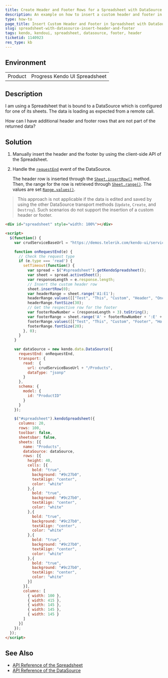 ```yaml
---
title: Create Header and Footer Rows for a Spreadsheet with DataSource
description: An example on how to insert a custom header and footer in a Kendo UI Spreadsheet sheet and load its data with a DataSource from a remote call.
type: how-to
page_title: Insert Custom Header and Footer in Spreadsheet with DataSource | Kendo UI Spreadsheet
slug: spreadsheet-with-datasource-insert-header-and-footer
tags: kendo, kendoui, spreadsheet, datasource, footer, header
ticketid: 1140923
res_type: kb
---
```


## Environment

<table>
 <tr>
  <td>Product</td>
  <td>Progress Kendo UI Spreadsheet</td>
 </tr>
</table>

## Description

I am using a Spreadsheet that is bound to a DataSource which is configured for one of its sheets. The data is loading as expected from a remote call.

How can I have additional header and footer rows that are not part of the returned data?

## Solution

1. Manually insert the header and the footer by using the client-side API of the Spreadsheet.
1. Handle the [`requestEnd`](https://docs.telerik.com/kendo-ui/api/javascript/data/datasource#events-requestEnd) event of the DataSource.

    The header row is inserted through the [`Sheet.insertRow()`](https://docs.telerik.com/kendo-ui/api/javascript/spreadsheet/sheet#methods-insertRow) method. Then, the range for the row is retrieved through [`Sheet.range()`](https://docs.telerik.com/kendo-ui/api/javascript/spreadsheet/sheet#methods-range). The values are set [`Range.values()`](https://docs.telerik.com/kendo-ui/api/javascript/spreadsheet/range#methods-values).  

> This approach is not applicable if the data is edited and saved by using the other DataSource transport methods (`Update`, `Create`, and `Destroy`). Such scenarios do not support the insertion of a custom header or footer.

````html
<div id="spreadsheet" style="width: 100%"></div>

<script>
  $(function() {
    var crudServiceBaseUrl = "https://demos.telerik.com/kendo-ui/service";

    function onRequestEnd(e) {
      // Check the request type
      if (e.type === 'read') {
        setTimeout(function() {
          var spread = $("#spreadsheet").getKendoSpreadsheet();
          var sheet = spread.activeSheet();
          var responseLength = e.response.length;
          // Insert the custom header row
          sheet.insertRow(0);
          var headerRange = sheet.range('A1:E1');
          headerRange.values([["Test", "This", "Custom", "Header", "Once"]]);
          headerRange.fontSize(30);
          // Get the respective row for the footer
          var footerRowNumber = (responseLength + 3).toString();
          var footerRange = sheet.range('A' + footerRowNumber + ':E' + footerRowNumber);
          footerRange.values([["Test", "This", "Custom", "Footer", "Ho!"]]);
          footerRange.fontSize(20);
        }, 0);
      }
    }

    var dataSource = new kendo.data.DataSource({
      requestEnd: onRequestEnd,
      transport: {
        read:  {
          url: crudServiceBaseUrl + "/Products",
          dataType: "jsonp"
        }
      },
      schema: {
        model: {
          id: "ProductID"
        }
      }
    });

    $("#spreadsheet").kendoSpreadsheet({
      columns: 20,
      rows: 100,
      toolbar: false,
      sheetsbar: false,
      sheets: [{
        name: "Products",
        dataSource: dataSource,
        rows: [{
          height: 40,
          cells: [{
            bold: "true",
            background: "#9c27b0",
            textAlign: "center",
            color: "white"
          },{
            bold: "true",
            background: "#9c27b0",
            textAlign: "center",
            color: "white"
          },{
            bold: "true",
            background: "#9c27b0",
            textAlign: "center",
            color: "white"
          },{
            bold: "true",
            background: "#9c27b0",
            textAlign: "center",
            color: "white"
          },{
            bold: "true",
            background: "#9c27b0",
            textAlign: "center",
            color: "white"
          }]
        }],
        columns: [
          { width: 100 },
          { width: 415 },
          { width: 145 },
          { width: 145 },
          { width: 145 }
        ]
      }]
    });
  });
</script>
````

## See Also

* [API Reference of the Spreadsheet](https://docs.telerik.com/kendo-ui/api/javascript/ui/spreadsheet)
* [API Reference of the DataSource](https://docs.telerik.com/kendo-ui/api/javascript/data/datasource)

